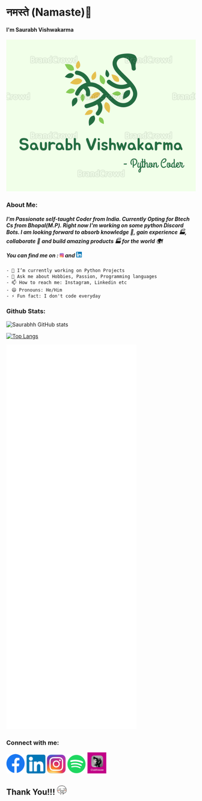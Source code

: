 <h1>नमस्ते (Namaste)👋 </h1>
<h4>I'm Saurabh Vishwakarma</h4>
<img src=Images/Main.png />
<h3>About Me:</h3>
<h5>I'm Passionate self-taught Coder from India. Currently Opting for Btech Cs from Bhopal(M.P). Right now I'm working on some python Discord Bots. 
I am looking forward to absorb knowledge 🧠, gain experience 🏭, collaborate 🤝 and build amazing products 🏭 for the world 🌍!

You can find me on :
<a href="https://www.instagram.com/_saurabh_030"><img width=11 src=Images/Instagram.jpeg /></a> and <a href="https://www.linkedin.com/in/saurabh-vishwakarma-8351371ab">
<img width=15 src=Images/Linkedin.png/> </a></h5>

```
- 🔭 I’m currently working on Python Projects
- 💬 Ask me about Hobbies, Passion, Programming languages
- 📫 How to reach me: Instagram, Linkedin etc
- 😄 Pronouns: He/Him
- ⚡ Fun fact: I don't code everyday
```

<h3>Github Stats:</h3>

![Saurabhh GitHub stats](https://github-readme-stats.vercel.app/api?username=Saurabh-Vishwakarm&show_icons=true&theme=dracula)

[![Top Langs](https://github-readme-stats.vercel.app/api/top-langs/?username=Saurabh-Vishwakarm&layout=compact&langs_count=5&theme=dracula)](https://github.com/anuraghazra/github-readme-stats)
<!-- If you're using "master" as default branch -->
![Metrics](https://github.com/Saurabh-Vishwakarm/Saurabh-Vishwakarm/blob/main/github-metrics.svg)

<h3>Connect with me: </h3>
<p><a href="https://m.facebook.com/saurav.vishwakarma.5245?ref=bookmarks"><img width=50 src=Images/Facebook.png
 /></a>
 <a href="https://www.linkedin.com/in/saurabh-vishwakarma-8351371ab"><img width=50 src=Images/Linkedin.png /></a>
 <a href="https://www.instagram.com/_saurabh_030"><img width=50 src=Images/Instagram.jpeg /></a>
 <a href="https://open.spotify.com/user/x2sgb1mixyn9luu7cgtvw45o6?si=6h0RDh2gQcG_QSPG601h7w&utm_source=copy-link&dl_branch=1"><img width=50 src=Images/Spotify.png /></a>
 <a href="https://www.clubhouse.com/@_saurabh_030"><img width=50 src=Images/Clubhouse.jpeg /></p></a>

<h2>Thank You!!! <img width=25 src=Images/emoji.png /></h2>